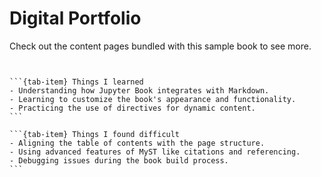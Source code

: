 # Digital Portfolio

Check out the content pages bundled with this sample book to see more.

```{tableofcontents}
```

````{tab-set}

```{tab-item} Things I learned
- Understanding how Jupyter Book integrates with Markdown.
- Learning to customize the book's appearance and functionality.
- Practicing the use of directives for dynamic content.
```

```{tab-item} Things I found difficult
- Aligning the table of contents with the page structure.
- Using advanced features of MyST like citations and referencing.
- Debugging issues during the book build process.
```
````
